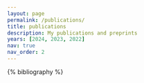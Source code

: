 ```yaml
---
layout: page
permalink: /publications/
title: publications
description: My publications and preprints
years: [2024, 2023, 2022]
nav: true
nav_order: 2
---
```


<!-- _pages/publications.md -->
<div class="publications">

{% bibliography %}

</div>
